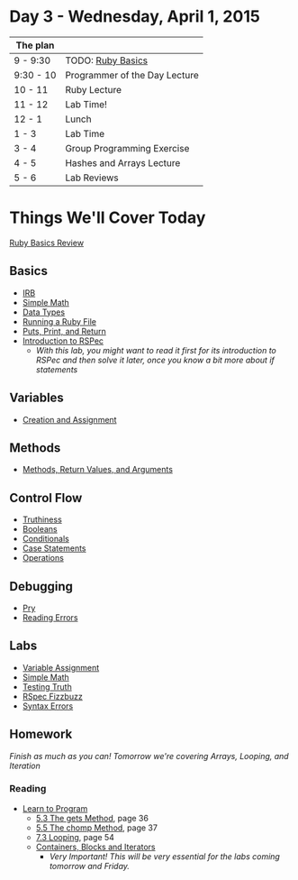 # Day 3 - Wednesday, April 1, 2015 

The plan        |      |
----------------|-------
9 - 9:30        | TODO: [Ruby Basics](http://learn.flatironschool.com/lessons/3788)
9:30 - 10       | Programmer of the Day Lecture
10 - 11         | Ruby Lecture
11 - 12         | Lab Time!
12 - 1          | Lunch
1 - 3           | Lab Time
3 - 4           | Group Programming Exercise
4 - 5           | Hashes and Arrays Lecture
5 - 6           | Lab Reviews

# Things We'll Cover Today
[Ruby Basics Review](https://learn.flatironschool.com/tracks/web-development-ruby/ruby/ruby-introduction/ruby-basics-lecture-review)

## Basics

* [IRB](http://learn.flatironschool.com/lessons/3306)
* [Simple Math](http://learn.flatironschool.com/lessons/3327)
* [Data Types](http://learn.flatironschool.com/lessons/3323)
* [Running a Ruby File](http://learn.flatironschool.com/lessons/3305)
* [Puts, Print, and Return](http://learn.flatironschool.com/lessons/3315)
* [Introduction to RSPec](http://learn.flatironschool.com/lessons/3333)
  - _With this lab, you might want to read it first for its introduction to RSPec and then solve it later, once you know a bit more about if statements_

## Variables
* [Creation and Assignment](http://learn.flatironschool.com/lessons/3313)

## Methods
* [Methods, Return Values, and Arguments](http://learn.flatironschool.com/lessons/3316)

## Control Flow
* [Truthiness](http://learn.flatironschool.com/lessons/3325)
* [Booleans](http://learn.flatironschool.com/lessons/3324)
* [Conditionals](http://learn.flatironschool.com/lessons/3331)
* [Case Statements](http://learn.flatironschool.com/lessons/3334)
* [Operations](http://learn.flatironschool.com/lessons/3341)

## Debugging
* [Pry](http://learn.flatironschool.com/lessons/3792)
* [Reading Errors](http://learn.flatironschool.com/lessons/3793)

## Labs

- [Variable Assignment](http://learn.flatironschool.com/lessons/3314)
- [Simple Math](http://learn.flatironschool.com/lessons/3327)
- [Testing Truth](http://learn.flatironschool.com/lessons/3326)
- [RSpec Fizzbuzz](http://learn.flatironschool.com/lessons/3333)
- [Syntax Errors](http://learn.flatironschool.com/lessons/3310)

## Homework

*Finish as much as you can! Tomorrow we're covering Arrays, Looping, and Iteration*

### Reading

* [Learn to Program](http://books.flatironschool.com/books/43)
  * [5.3 The gets Method](http://books.flatironschool.com/books/43?page=36), page 36
  * [5.5 The chomp Method](http://books.flatironschool.com/books/43?page=37), page 37
  * [7.3 Looping](http://books.flatironschool.com/books/43?page=54), page 54
  * [Containers, Blocks and Iterators](http://books.flatironschool.com/books/11?page=61)
      - _Very Important! This will be very essential for the labs coming tomorrow and Friday._
